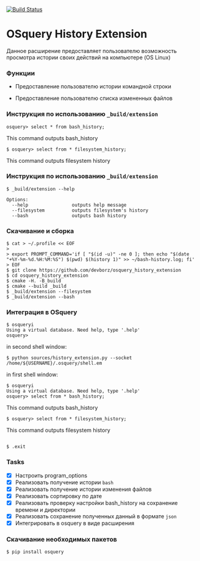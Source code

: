 [![Build Status](https://travis-ci.com/devborz/osquery_history_extension.svg?token=rrbTiACLSyD7Yjcuyygg&branch=master)](https://travis-ci.com/devborz/osquery_history_extension)

# OSquery History Extension

Данное расширение предоставляет пользователю возможность просмотра истории
своих действий на компьютере (OS Linux)

### Функции

* Предоставление пользователю истории командной строки
- Предоставление пользователю списка измененных файлов

### Инструкция по использованию `_build/extension`

```ShellSession
osquery> select * from bash_history;
```
This command outputs bash_history

```ShellSession
$ osquery> select from * filesystem_history;
```
This command outputs filesystem history

### Инструкция по использованию `_build/extension`

```ShellSession
$ _build/extension --help

Options:
  --help                outputs help message
  --filesystem          outputs filesystem's history
  --bash                outputs bash history
```

### Скачивание и сборка

```ShellSession
$ cat > ~/.profile << EOF
>
> export PROMPT_COMMAND='if [ "$(id -u)" -ne 0 ]; then echo "$(date "+%Y-%m-%d.%H:%M:%S") $(pwd) $(history 1)" >> ~/bash-history.log; fi'
> EOF
$ git clone https://github.com/devborz/osquery_history_extension
$ cd osquery_history_extension
$ cmake -H. -B_build
$ cmake --build _build
$ _build/extension --filesystem
$ _build/extension --bash
```
### Интеграция в OSquery

```ShellSession
$ osqueryi
Using a virtual database. Need help, type '.help'
osquery>
```
in second shell window:
```ShellSession
$ python sources/history_extension.py --socket /home/${USERNAME}/.osquery/shell.em
```
in first shell window:
```ShellSession
$ osqueryi
Using a virtual database. Need help, type '.help'
osquery> select from * bash_history;
```
This command outputs bash_history
```ShellSession
$ osquery> select from * filesystem_history;
```
This command outputs filesystem history
```ShellSession

$ .exit
```
### Tasks

- [x] Настроить program_options
- [x] Реализовать получение истории `bash`
- [x] Реализовать получение истории изменения файлов
- [x] Реализовать сортировку по дате
- [x] Реализовать проверку настройки bash_history на сохранение времени и директории
- [x] Реализовать сохрaнение полученных данный в формате `json`
- [x] Интегрировать в osquery в виде расширения

### Cкачивание необходимых пакетов

```ShellSession
$ pip install osquery
```
